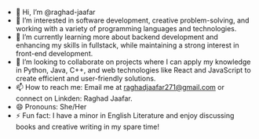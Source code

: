 - 👋 Hi, I’m @raghad-jaafar
- 👀  I’m interested in software development, creative problem-solving, and working with a variety
   of programming languages and technologies.
- 🌱  I’m currently learning more about backend development and enhancing my skills in fullstack,
  while maintaining a strong interest in front-end development.
- 💞️  I’m looking to collaborate on projects where I can apply my knowledge in Python, Java, C++,
  and web technologies like React and JavaScript to create efficient and user-friendly solutions.
- 📫  How to reach me: Email me at raghadjaafar271@gmail.com or connect on Linkden: Raghad Jaafar.
- 😄 Pronouns: She/Her
- ⚡ Fun fact: I have a minor in English Literature and enjoy discussing books and creative writing in my spare time!

<!---
raghad-jaafar/raghad-jaafar is a ✨ special ✨ repository because its `README.md` (this file) appears on your GitHub profile.
You can click the Preview link to take a look at your changes.
--->
